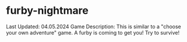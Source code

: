 # furby-nightmare
Last Updated: 04.05.2024
Game Description:
This is similar to a "choose your own adventure" game. 
A furby is coming to get you! Try to survive!
